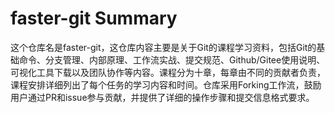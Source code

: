 # faster-git Summary

这个仓库名是faster-git，这仓库内容主要是关于Git的课程学习资料，包括Git的基础命令、分支管理、内部原理、工作流实战、提交规范、Github/Gitee使用说明、可视化工具下载以及团队协作等内容。课程分为十章，每章由不同的贡献者负责，课程安排详细列出了每个任务的学习内容和时间。仓库采用Forking工作流，鼓励用户通过PR和issue参与贡献，并提供了详细的操作步骤和提交信息格式要求。